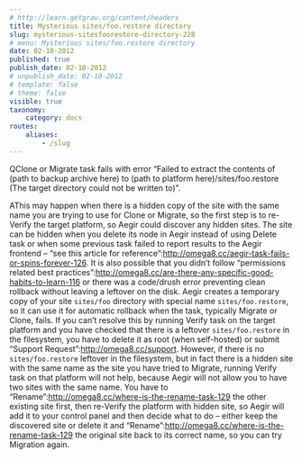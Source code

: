 ```yaml
---
# http://learn.getgrav.org/content/headers
title: Mysterious sites/foo.restore directory
slug: mysterious-sitesfoorestore-directory-228
# menu: Mysterious sites/foo.restore directory
date: 02-10-2012
published: true
publish_date: 02-10-2012
# unpublish_date: 02-10-2012
# template: false
# theme: false
visible: true
taxonomy:
    category: docs
routes:
    aliases:
        - /slug
---
```


<a name="debug-q"></a>

QClone or Migrate task fails with error “Failed to extract the contents of (path to backup archive here) to (path to platform here)/sites/foo.restore (The target directory could not be written to)”.

<a name="debug-a"></a>

AThis may happen when there is a hidden copy of the site with the same name you are trying to use for Clone or Migrate, so the first step is to re-Verify the target platform, so Aegir could discover any hidden sites. The site can be hidden when you delete its node in Aegir instead of using Delete task or when some previous task failed to report results to the Aegir frontend – “see this article for reference”:http://omega8.cc/aegir-task-fails-or-spins-forever-126. It is also possible that you didn’t follow “permissions related best practices”:http://omega8.cc/are-there-any-specific-good-habits-to-learn-116 or there was a code/drush error preventing clean rollback without leaving a leftover on the disk. Aegir creates a temporary copy of your site `sites/foo` directory with special name `sites/foo.restore`, so it can use it for automatic rollback when the task, typically Migrate or Clone, fails. If you can’t resolve this by running Verify task on the target platform and you have checked that there is a leftover `sites/foo.restore` in the filesystem, you have to delete it as root (when self-hosted) or submit “Support Request”:http://omega8.cc/support. However, if there is no `sites/foo.restore` leftover in the filesystem, but in fact there is a hidden site with the same name as the site you have tried to Migrate, running Verify task on that platform will not help, because Aegir will not allow you to have two sites with the same name. You have to “Rename”:http://omega8.cc/where-is-the-rename-task-129 the other existing site first, then re-Verify the platform with hidden site, so Aegir will add it to your control panel and then decide what to do – either keep the discovered site or delete it and “Rename”:http://omega8.cc/where-is-the-rename-task-129 the original site back to its correct name, so you can try Migration again.